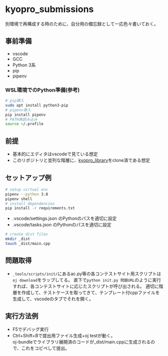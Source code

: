 # kyopro_submissions
別環境で再構成する時のために、自分用の備忘録として一応色々書いておく。

## 事前準備
- vscode
- GCC
- Python 3系
- pip
- pipenv

### WSL環境でのPython準備(参考)
```bash
# pip導入
sudo apt install python3-pip
# pipenv導入
pip install pipenv
# PATH再読み込み
source ~/.profile
```

## 前提
- 基本的にエディタはvscodeで見ている想定
- このリポジトリと並列な階層に、[kyopro_library](https://github.com/Coki628/kyopro_library)をclone済である想定

## セットアップ例
```bash
# setup virtual env
pipenv --python 3.8
pipenv shell
# install dependencies
pip install -r requirements.txt
```
- .vscode/settings.json のPythonのパスを適切に設定
- .vscode/tasks.json のPythonのパスを適切に設定
```bash
# create dist files
mkdir _dist
touch _dist/main.cpp
```

## 問題取得
- `_tools/scripts/init/`にあるac.py等の各コンテストサイト用スクリプトは`oj download`をラップしてる。
直下で`python init.py 問題URL`のように実行すれば、各コンテストサイトに応じたスクリプトが呼び出される。
適切に階層を作成して、テストケースを取ってきて、テンプレート付cppファイルを生成して、vscodeのタブでそれを開く。

## 実行方法例
- F5でデバッグ実行
- Ctrl+Shift+Bで提出用ファイル生成+oj testが動く。  
oj-bundleでライブラリ展開済のコードが_dist/main.cppに生成されるので、これをコピペして提出。
